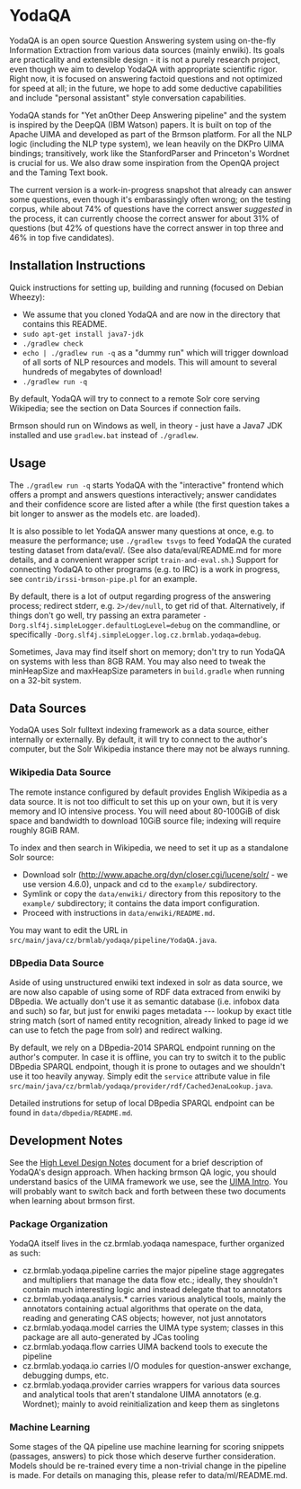 YodaQA
======

YodaQA is an open source Question Answering system using on-the-fly
Information Extraction from various data sources (mainly enwiki).
Its goals are practicality and extensible design - it is not a purely
research project, even though we aim to develop YodaQA with appropriate
scientific rigor.  Right now, it is focused on answering factoid
questions and not optimized for speed at all; in the future, we hope
to add some deductive capabilities and include "personal assistant"
style conversation capabilities.

YodaQA stands for "Yet anOther Deep Answering pipeline" and the system is
inspired by the DeepQA (IBM Watson) papers.  It is built on top of the Apache
UIMA and developed as part of the Brmson platform.  For all the NLP logic
(including the NLP type system), we lean heavily on the DKPro UIMA bindings;
transitively, work like the StanfordParser and Princeton's Wordnet is crucial
for us.  We also draw some inspiration from the OpenQA project and the Taming
Text book.

The current version is a work-in-progress snapshot that already can answer
some questions, even though it's embarassingly often wrong; on the testing
corpus, while about 74% of questions have the correct answer *suggested* in
the process, it can currently choose the correct answer for about 31% of
questions (but 42% of questions have the correct answer in top three and
46% in top five candidates).

## Installation Instructions

Quick instructions for setting up, building and running (focused on Debian Wheezy):

  * We assume that you cloned YodaQA and are now in the directory that contains this README.
  * ``sudo apt-get install java7-jdk``
  * ``./gradlew check``
  * ``echo | ./gradlew run -q`` as a "dummy run" which will trigger download
    of all sorts of NLP resources and models.  This will amount to several
    hundreds of megabytes of download!
  * ``./gradlew run -q``

By default, YodaQA will try to connect to a remote Solr core serving Wikipedia;
see the section on Data Sources if connection fails.

Brmson should run on Windows as well, in theory - just have a Java7 JDK
installed and use ``gradlew.bat`` instead of ``./gradlew``.

## Usage

The ``./gradlew run -q`` starts YodaQA with the "interactive"
frontend which offers a prompt and answers questions interactively;
answer candidates and their confidence score are listed after a while
(the first question takes a bit longer to answer as the models etc. are
loaded).

It is also possible to let YodaQA answer many questions at once, e.g. to
measure the performance; use ``./gradlew tsvgs`` to feed YodaQA
the curated testing dataset from data/eval/.  (See also data/eval/README.md
for more details, and a convenient wrapper script ``train-and-eval.sh``.)
Support for connecting YodaQA to other programs (e.g. to IRC) is a work
in progress, see ``contrib/irssi-brmson-pipe.pl`` for an example.

By default, there is a lot of output regarding progress of the answering
process; redirect stderr, e.g. ``2>/dev/null``, to get rid of that.
Alternatively, if things don't go well, try passing an extra parameter
``-Dorg.slf4j.simpleLogger.defaultLogLevel=debug`` on the commandline,
or specifically ``-Dorg.slf4j.simpleLogger.log.cz.brmlab.yodaqa=debug``.

Sometimes, Java may find itself short on memory; don't try to run YodaQA
on systems with less than 8GB RAM.  You may also need to tweak the
minHeapSize and maxHeapSize parameters in ``build.gradle`` when running
on a 32-bit system.

## Data Sources

YodaQA uses Solr fulltext indexing framework as a data source, either
internally or externally.  By default, it will try to connect to the
author's computer, but the Solr Wikipedia instance there may not be
always running.

### Wikipedia Data Source

The remote instance configured by default provides English Wikipedia as a data
source.  It is not too difficult to set this up on your own, but it is very
memory and IO intensive process. You will need about 80-100GiB of disk space and
bandwidth to download 10GiB source file; indexing will require roughly 8GiB RAM.

To index and then search in Wikipedia, we need to set it up as a standalone Solr
source:

  * Download solr (http://www.apache.org/dyn/closer.cgi/lucene/solr/ - we use
    version 4.6.0), unpack and cd to the ``example/`` subdirectory.
  * Symlink or copy the ``data/enwiki/`` directory from this repository to the
    ``example/`` subdirectory; it contains the data import configuration.
  * Proceed with instructions in ``data/enwiki/README.md``.

You may want to edit the URL in ``src/main/java/cz/brmlab/yodaqa/pipeline/YodaQA.java``.

### DBpedia Data Source

Aside of using unstructured enwiki text indexed in solr as data source,
we are now also capable of using some of RDF data extraced from enwiki
by DBpedia.  We actually don't use it as semantic database (i.e. infobox
data and such) so far, but just for enwiki pages metadata --- lookup by
exact title string match (sort of named entity recognition, already linked
to page id we can use to fetch the page from solr) and redirect walking.

By default, we rely on a DBpedia-2014 SPARQL endpoint running on the author's
computer.  In case it is offline, you can try to switch it to the public
DBpedia SPARQL endpoint, though it is prone to outages and we shouldn't use
it too heavily anyway.  Simply edit the ``service`` attribute value in file
``src/main/java/cz/brmlab/yodaqa/provider/rdf/CachedJenaLookup.java``.

Detailed instrutions for setup of local DBpedia SPARQL endpoint can be found
in ``data/dbpedia/README.md``.

## Development Notes

See the [High Level Design Notes](doc/HIGHLEVEL.md) document for
a brief description of YodaQA's design approach.  When hacking brmson
QA logic, you should understand basics of the UIMA framework we use,
see the [UIMA Intro](doc/UIMA-INTRO.md).  You will probably want to
switch back and forth between these two documents when learning about
brmson first.

### Package Organization

YodaQA itself lives in the cz.brmlab.yodaqa namespace, further organized
as such:

  * cz.brmlab.yodaqa.pipeline carries the major pipeline stage aggregates
    and multipliers that manage the data flow etc.; ideally, they shouldn't
    contain much interesting logic and instead delegate that to annotators
  * cz.brmlab.yodaqa.analysis.* carries various analytical tools, mainly
    the annotators containing actual algorithms that operate on the data,
    reading and generating CAS objects; however, not just annotators
  * cz.brmlab.yodaqa.model carries the UIMA type system; classes in this
    package are all auto-generated by JCas tooling
  * cz.brmlab.yodaqa.flow carries UIMA backend tools to execute the pipeline
  * cz.brmlab.yodaqa.io carries I/O modules for question-answer exchange,
    debugging dumps, etc.
  * cz.brmlab.yodaqa.provider carries wrappers for various data sources
    and analytical tools that aren't standalone UIMA annotators (e.g.
    Wordnet); mainly to avoid reinitialization and keep them as singletons

### Machine Learning

Some stages of the QA pipeline use machine learning for scoring snippets
(passages, answers) to pick those which deserve further consideration.
Models should be re-trained every time a non-trivial change in the
pipeline is made.  For details on managing this, please refer to
data/ml/README.md.
